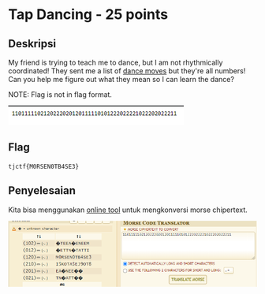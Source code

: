 # Tap Dancing - 25 points
## Deskripsi

My friend is trying to teach me to dance, but I am not rhythmically coordinated! They sent me a list of [dance moves](https://static.tjctf.org/518d6851c71c5482dbd5bbe812b678684238c8f4e9e9b3d95a188f7db83a0870_cipher.txt) but they're all numbers! Can you help me figure out what they mean so I can learn the dance?

NOTE: Flag is not in flag format.

![image](./dancing.png)

## Flag

```
tjctf{M0RSEN0TB4SE3}
```

## Penyelesaian

Kita bisa menggunakan [online tool](https://www.dcode.fr/morse-code) untuk mengkonversi morse chipertext.

![flag](./morse.png)
